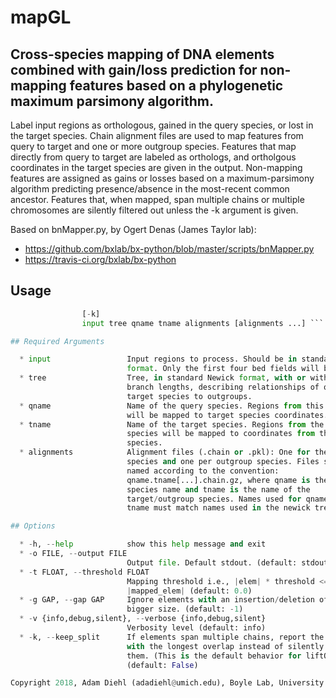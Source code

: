 # mapGL
## Cross-species mapping of DNA elements combined with gain/loss prediction for non-mapping features based on a phylogenetic maximum parsimony algorithm.

Label input regions as orthologous, gained in the query species, or lost in
the target species. Chain alignment files are used to map features from query
to target and one or more outgroup species. Features that map directly from
query to target are labeled as orthologs, and ortholgous coordinates in the
target species are given in the output. Non-mapping features are assigned as
gains or losses based on a maximum-parsimony algorithm predicting
presence/absence in the most-recent common ancestor. Features that, when
mapped, span multiple chains or multiple chromosomes are silently filtered out
unless the -k argument is given.

Based on bnMapper.py, by Ogert Denas (James Taylor lab):
  * https://github.com/bxlab/bx-python/blob/master/scripts/bnMapper.py
  * https://travis-ci.org/bxlab/bx-python


## Usage

```mapGL.py [-h] [-o FILE] [-t FLOAT] [-g GAP] [-v {info,debug,silent}]
                [-k]
                input tree qname tname alignments [alignments ...] ```

## Required Arguments

  * input                 Input regions to process. Should be in standard bed
                          format. Only the first four bed fields will be used.
  * tree                  Tree, in standard Newick format, with or without
                          branch lengths, describing relationships of query and
                          target species to outgroups.
  * qname                 Name of the query species. Regions from this species
                          will be mapped to target species coordinates.
  * tname                 Name of the target species. Regions from the query
                          species will be mapped to coordinates from this
                          species.
  * alignments            Alignment files (.chain or .pkl): One for the target
                          species and one per outgroup species. Files should be
                          named according to the convention:
                          qname.tname[...].chain.gz, where qname is the query
                          species name and tname is the name of the
                          target/outgroup species. Names used for qname and
                          tname must match names used in the newick tree.

## Options

  * -h, --help            show this help message and exit
  * -o FILE, --output FILE
                          Output file. Default stdout. (default: stdout)
  * -t FLOAT, --threshold FLOAT
                          Mapping threshold i.e., |elem| * threshold <=
                          |mapped_elem| (default: 0.0)
  * -g GAP, --gap GAP     Ignore elements with an insertion/deletion of this or
                          bigger size. (default: -1)
  * -v {info,debug,silent}, --verbose {info,debug,silent}
                          Verbosity level (default: info)
  * -k, --keep_split      If elements span multiple chains, report the segment
                          with the longest overlap instead of silently dropping
                          them. (This is the default behavior for liftOver.)
                          (default: False)

Copyright 2018, Adam Diehl (adadiehl@umich.edu), Boyle Lab, University of Michigan
